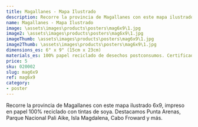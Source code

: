 ```yaml
---
title: Magallanes - Mapa Ilustrado
description: Recorre la provincia de Magallanes con este mapa ilustrado 6x9, impreso en papel 100% reciclado.
name: Magallanes - Mapa Ilustrado
image: \assets\images\products\posters\mag6x9\1.jpg
image2: \assets\images\products\posters\mag6x9\1.jpg
imageThumb: \assets\images\products\posters\mag6x9\1.jpg
image2Thumb: \assets\images\products\posters\mag6x9\1.jpg
dimensions_es: 6" x 9" (15cm x 23cm)
materials_es: 100% papel reciclado de desechos postconsumos. Certificado FSC.
price: 5
sku: 020002
slug: mag6x9
ref: mag6x9
category:
- poster
---
```

Recorre la provincia de Magallanes con este mapa ilustrado 6x9, impreso en papel 100% reciclado con tintas de soya. Destacamos Punta Arenas, Parque Nacional Pali Aike, Isla Magdalena, Cabo Froward y más.
